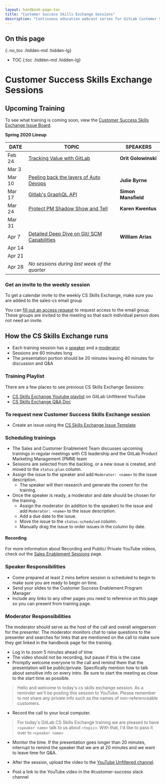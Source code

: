 ```yaml
---
layout: handbook-page-toc
title: "Customer Success Skills Exchange Sessions"
description: "Continuous education webcast series for GitLab Customer Success team members"
---
```


## On this page
{:.no_toc .hidden-md .hidden-lg}

- TOC
{:toc .hidden-md .hidden-lg}

# Customer Success Skills Exchange Sessions

## Upcoming Training
To see what training is coming soon, view the [Customer Success Skills Exchange Issue Board](https://gitlab.com/gitlab-com/sales-team/cs-skills-exchange/-/boards/1414538).

**Spring 2020 Lineup**

| DATE   | TOPIC    | SPEAKERS                                       |
|--------|--------------------------------------------------------------------------|-------------------------------------------------|                      
| Feb 24 | [Tracking Value with GitLab](https://gitlab.com/gitlab-com/sales-team/cs-skills-exchange/-/issues/114#note_501849239)| **Orit Golowinski** |
| Mar 3 |              |              |
| Mar 10 |[Peeling back the layers of Auto Devops](https://gitlab.com/gitlab-com/sales-team/cs-skills-exchange/-/issues/121)  | **Julie Byrne** |
| Mar 17 | [Gitlab's GraphQL API](https://gitlab.com/gitlab-com/sales-team/cs-skills-exchange/-/issues/71)              |  **Simon Mansfield**               |
| Mar 24 | [Protect PM Shadow Show and Tell](https://gitlab.com/gitlab-com/sales-team/cs-skills-exchange/-/issues/118)              |   **Karen Kwentus**              |
| Mar 31  |               |                 |
| Apr 7  |  [Detailed Deep Dive on Git/ SCM Capabilities](https://gitlab.com/gitlab-com/sales-team/cs-skills-exchange/-/issues/31)             |    **William Arias**             |
| Apr 14 |         |           |
| Apr 21 |          |            |
| Apr 28 | *No sessions during last week of the quarter*

### Get an invite to the weekly session

To get a calendar invite to the weekly CS Skills Exchange, make sure you are added to the sales-cs email group

You can [fill out an access request](/handbook/business-ops/team-member-enablement/onboarding-access-requests/access-requests/) to request access to the email group. These groups are invited to the meeting so that each individual person does not need an invite.

## How the CS Skills Exchange runs

* Each training session has a [speaker](#speaker-responsibilities) and a [moderator](#moderator-responsibilities)
* Sessions are 60 minutes long
* The presentation portion should be 20 minutes leaving 40 minutes for discussion and Q&A

### Training Playlist

There are a few places to see previous CS Skills Exchange Sessions:

* [CS Skills Exchange Youtube playlist](https://www.youtube.com/playlist?list=PL05JrBw4t0KorkxIFgZGnzzxjZRCGROt_) on GitLab Unfiltered YouTube
* [CS Skills Exchange Q&A Doc](https://docs.google.com/document/d/1kchnm55N8zx8tBBsxilWadGqBndhvb5d4eG9LsSS6DA/edit?usp=sharing) 

### To request new Customer Success Skills Exchange session
* Create an issue using the [CS Skills Exchange Issue Template](https://gitlab.com/gitlab-com/sales-team/cs-skills-exchange/-/issues/new?issuable_template=Request_New_CS_Skills_Sessions)

### Scheduling trainings
* The Sales and Customer Enablement Team discusses upcoming trainings in regular meetings with CS leadership and the GitLab Product Marketing Management (PMM) team
* Sessions are selected from the backlog, or a new issue is created, and moved to the `status:plan` column.
* Assign the issue to the speaker and add `Moderator: <name>` to the issue description.
  * The speaker will then research and generate the conent for the training.
* Once the speaker is ready, a moderator and date should be chosen for the training.
  * Assign the moderator (in addition to the speaker) to the issue and add `Moderator: <name>` to the issue description.
  * Add a due date to the issue.
  * Move the issue to the `status:scheduled` column.
  * Manually drag the issue to order issues in the column by date.


#### Recording 
For more information about Recording and Public/ Private YouTube videos, check out the [Sales Enablement Sessions](/handbook/sales/training/sales-enablement-sessions/#recording) page. 


### Speaker Responsibilities

* Come prepared at least 2 mins before session is scheduled to begin to make sure you are ready to begin on time. 
* Send your slides to the Customer Success Enablement Program Manager
* Include any links to any other pages you need to reference on this page so you can present from training page.


### Moderator Responsibilities

The moderator should serve as the host of the call and overall wingperson for the presenter. The moderator monitors chat to raise questions to the presenter and searches for links that are mentioned on the call to make sure they get linked in the handbook page for the training.  

* Log in to zoom 5 minutes ahead of time
* The video should not be recording, but pause if this is the case
* Promptly welcome everyone to the call and remind them that the presentation will be public/private. Specifically mention how to talk about sensitive info on every intro. Be sure to start the meeting as close to the start time as possible. 

> Hello and welcome to today's cs skills exchange session. As a reminder we'll be posting this session to YouTube. Please remember to not share any private info such as the names of non-referenceable customers.

* Record the call to your local computer.

> For today's GitLab CS Skills Exchange training we are pleased to have `<speaker name>` talk to us about `<topic>`. With that, I'd like to pass it over to `<speaker name>`

* Monitor the time. If the presentation goes longer than 20 minutes, interrupt to remind the speaker that we are at 20 minutes and we want to leave time for Q&A.
* After the session, upload the video to  the [YouTube Unfiltered channel](https://www.youtube.com/channel/UCMtZ0sc1HHNtGGWZFDRTh5A). 

* Post a link to the YouTube video in the #customer-success slack channel
